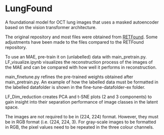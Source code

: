 # LungFound
A foundational model for OCT lung images that uses a masked autoencoder based on the vision transformer architecture.

The original repository and most files were obtained from [RETFound](https://github.com/rmaphoh/RETFound_MAE/tree/main).
Some adjustments have been made to the files compared to the RETFound repository. 

To use an MAE, pre-train it on (unlabelled) data with main_pretrain.py. 
LF_visualize.ipynb visualizes the reconstruction process of the images of the MAE and can be compared with how well it performs in reconstruction.

main_finetune.py refines the pre-trained weights obtained after main_pretrain.py.
An example of how the labelled data must be formatted in the labelled datafolder is shown in the fine-tune-datafolder-ex folder.

LF_Dim_reduction creates PCA and t-SNE plots (2 and 3 components) to gain insight into their separation performance of image classes in the latent space. 

The images are not required to be in (224, 224) format. However, they must be in RGB format (i.e. (224, 224, 3). 
For gray-scale images to be formatted in RGB, the pixel values need to be repeated in the three colour channels.
